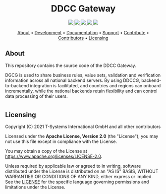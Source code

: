 <h1 align="center">
   DDCC Gateway
</h1>

<p align="center">
  <a href="https://github.com/eu-digital-green-certificates/dgc-gateway/actions/workflows/ci-main.yml" title="ci-main.yml">
    <img src="https://github.com/eu-digital-green-certificates/dgc-gateway/actions/workflows/ci-main.yml/badge.svg">
  </a>
  <a href="https://sonarcloud.io/dashboard?id=eu-digital-green-certificates_dgc-gateway" title="Quality Gate Status">
    <img src="https://sonarcloud.io/api/project_badges/measure?project=eu-digital-green-certificates_dgc-gateway&metric=alert_status">
  </a>
  <a href="/../../commits/" title="Last Commit">
    <img src="https://img.shields.io/github/last-commit/eu-digital-green-certificates/dgc-gateway?style=flat">
  </a>
  <a href="/../../issues" title="Open Issues">
    <img src="https://img.shields.io/github/issues/eu-digital-green-certificates/dgc-gateway?style=flat">
  </a>
  <a href="./LICENSE" title="License">
    <img src="https://img.shields.io/badge/License-Apache%202.0-green.svg?style=flat">
  </a>
</p>

<p align="center">
  <a href="#about">About</a> •
  <a href="#development">Development</a> •
  <a href="#documentation">Documentation</a> •
  <a href="#support-and-feedback">Support</a> •
  <a href="#how-to-contribute">Contribute</a> •
  <a href="#contributors">Contributors</a> •
  <a href="#licensing">Licensing</a>
</p>

## About

This repository contains the source code of the DDCC Gateway.

DGCG is used to share business rules, value sets, validation and verification information across all national backend servers. By using DDCCG,
backend-to-backend integration is facilitated, and countries and regions can onboard incrementally, while the national backends
retain flexibility and can control data processing of their users.

#
## Licensing

Copyright (C) 2021 T-Systems International GmbH and all other contributors

Licensed under the **Apache License, Version 2.0** (the "License"); you may not use this file except in compliance with the License.

You may obtain a copy of the License at https://www.apache.org/licenses/LICENSE-2.0.

Unless required by applicable law or agreed to in writing, software distributed under the License is distributed on an "AS IS" 
BASIS, WITHOUT WARRANTIES OR CONDITIONS OF ANY KIND, either express or implied. See the [LICENSE](./LICENSE) for the specific 
language governing permissions and limitations under the License.
